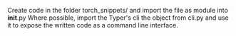 Create code in the folder torch_snippets/ and import the file as module into __init__.py
Where possible, import the Typer's cli the object from cli.py and use it to expose the written code as a command line interface.